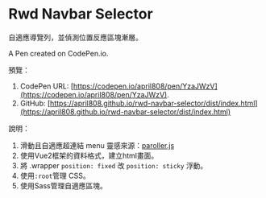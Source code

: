 # Rwd Navbar Selector

自適應導覽列，並偵測位置反應區塊漸層。

A Pen created on CodePen.io.

預覽：

1. CodePen URL: [https://codepen.io/april808/pen/YzaJWzV](https://codepen.io/april808/pen/YzaJWzV).
1. GitHub: [https://april808.github.io/rwd-navbar-selector/dist/index.html](https://april808.github.io/rwd-navbar-selector/dist/index.html)


說明：

1. 滑動且自適應超連結 menu 靈感來源：[paroller.js](https://tgomilar.github.io/paroller.js/)
1. 使用Vue2框架的資料格式，建立html畫面。
1. 將 .wrapper `position: fixed` 改 `position: sticky` 浮動。
1. 使用`:root`管理 CSS。
1. 使用Sass管理自適應區塊。
